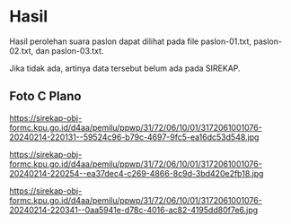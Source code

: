 # Hasil

Hasil perolehan suara paslon dapat dilihat pada file paslon-01.txt, paslon-02.txt, dan paslon-03.txt.

Jika tidak ada, artinya data tersebut belum ada pada SIREKAP.

## Foto C Plano

https://sirekap-obj-formc.kpu.go.id/d4aa/pemilu/ppwp/31/72/06/10/01/3172061001076-20240214-220131--59524c96-b79c-4697-9fc5-ea16dc53d548.jpg

https://sirekap-obj-formc.kpu.go.id/d4aa/pemilu/ppwp/31/72/06/10/01/3172061001076-20240214-220254--ea37dec4-c269-4866-8c9d-3bd420e2fb18.jpg

https://sirekap-obj-formc.kpu.go.id/d4aa/pemilu/ppwp/31/72/06/10/01/3172061001076-20240214-220341--0aa5941e-d78c-4016-ac82-4195dd80f7e6.jpg
